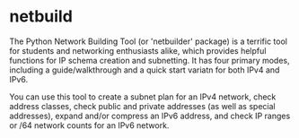 # netbuild
 The Python Network Building Tool (or 'netbuilder' package) is a terrific tool for students and networking
 enthusiasts alike, which provides helpful functions for IP schema creation and subnetting.  It has four
 primary modes, including a guide/walkthrough and a quick start variatn for both IPv4 and IPv6.
 
 You can use this tool to create a subnet plan for an IPv4 network, check address classes, check public and
 private addresses (as well as special addresses), expand and/or compress an IPv6 address, and check IP ranges
 or /64 network counts for an IPv6 network.
